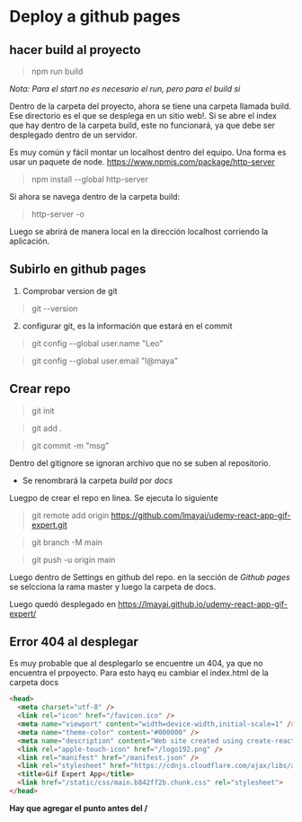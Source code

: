 # Deploy a github pages

## hacer build al proyecto
> npm run build

*Nota: Para el start no es necesario el run, pero para el build si*

Dentro de la carpeta del proyecto, ahora se tiene una carpeta llamada build. Ese directorio es el que se desplega en un sitio web!.
Si se abre el index que hay dentro de la carpeta build, este no funcionará, ya que debe ser desplegado dentro de un servidor.

Es muy común y fácil montar un localhost dentro del equipo. Una forma es usar un paquete de node. https://www.npmjs.com/package/http-server

> npm install --global http-server


Si ahora se navega dentro de la carpeta build:
> http-server -o

Luego se abrirá de manera local en la dirección localhost corriendo la aplicación.


## Subirlo en github pages
1. Comprobar version de git
> git --version

2. configurar git, es la información que estará en el commit
> git config --global user.name "Leo"

> git config --global user.email "l@maya"

## Crear repo
> git init

> git add .

> git commit -m "msg"

Dentro del gitignore se ignoran archivo que no se suben al repositorio.

- Se renombrará la carpeta *build* por *docs*

Luegpo de crear el repo en linea. Se ejecuta lo siguiente

> git remote add origin https://github.com/lmayai/udemy-react-app-gif-expert.git

> git branch -M main

> git push -u origin main

Luego dentro de Settings en github del repo. en la sección de *Github pages* se selcciona la rama master y luego la carpeta de docs.

Luego quedó desplegado en https://lmayai.github.io/udemy-react-app-gif-expert/


## Error 404 al desplegar
Es muy probable que al desplegarlo se encuentre un 404, ya que no encuentra el prpoyecto. Para esto hayq eu cambiar el index.html de la carpeta docs

```html
<head>
  <meta charset="utf-8" />
  <link rel="icon" href="/favicon.ico" />
  <meta name="viewport" content="width=device-width,initial-scale=1" />
  <meta name="theme-color" content="#000000" />
  <meta name="description" content="Web site created using create-react-app" />
  <link rel="apple-touch-icon" href="/logo192.png" />
  <link rel="manifest" href="/manifest.json" />
  <link rel="stylesheet" href="https://cdnjs.cloudflare.com/ajax/libs/animate.css/4.1.1/animate.min.css" />
  <title>Gif Expert App</title>
  <link href="/static/css/main.b842ff2b.chunk.css" rel="stylesheet">
</head>
```

**Hay que agregar el punto antes del /**

